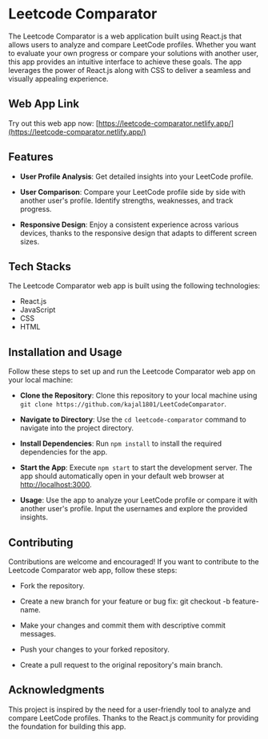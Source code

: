 # Leetcode Comparator

The Leetcode Comparator is a web application built using React.js that allows users to analyze and compare LeetCode profiles. Whether you want to evaluate your own progress or compare your solutions with another user, this app provides an intuitive interface to achieve these goals. The app leverages the power of React.js along with CSS to deliver a seamless and visually appealing experience.

## Web App Link

Try out this web app now: [https://leetcode-comparator.netlify.app/](https://leetcode-comparator.netlify.app/)

## Features

- <b>User Profile Analysis</b>: Get detailed insights into your LeetCode profile.

- <b>User Comparison</b>: Compare your LeetCode profile side by side with another user's profile. Identify strengths, weaknesses, and track progress.

- <b>Responsive Design</b>: Enjoy a consistent experience across various devices, thanks to the responsive design that adapts to different screen sizes.

## Tech Stacks

The Leetcode Comparator web app is built using the following technologies:

- React.js
- JavaScript
- CSS
- HTML

## Installation and Usage
Follow these steps to set up and run the Leetcode Comparator web app on your local machine:

- <b>Clone the Repository</b>: Clone this repository to your local machine using `git clone https://github.com/kajal1801/LeetCodeComparator`.

- <b>Navigate to Directory</b>: Use the `cd leetcode-comparator` command to navigate into the project directory.

- <b>Install Dependencies</b>: Run `npm install` to install the required dependencies for the app.

- <b>Start the App</b>: Execute `npm start` to start the development server. The app should automatically open in your default web browser at [http://localhost:3000](http://localhost:3000).

- <b>Usage</b>: Use the app to analyze your LeetCode profile or compare it with another user's profile. Input the usernames and explore the provided insights.

## Contributing

Contributions are welcome and encouraged! If you want to contribute to the Leetcode Comparator web app, follow these steps:

- Fork the repository.

- Create a new branch for your feature or bug fix: git checkout -b feature-name.

- Make your changes and commit them with descriptive commit messages.

- Push your changes to your forked repository.

- Create a pull request to the original repository's main branch.

## Acknowledgments
This project is inspired by the need for a user-friendly tool to analyze and compare LeetCode profiles. Thanks to the React.js community for providing the foundation for building this app.